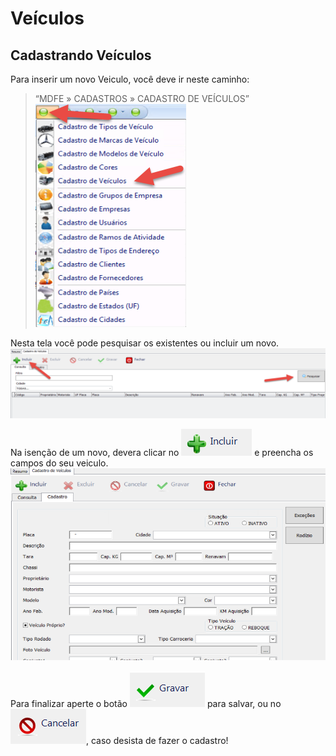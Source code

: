 # Veículos

## Cadastrando Veículos

Para inserir um novo Veiculo, você deve ir neste caminho: 
> “MDFE » CADASTROS » CADASTRO DE VEÍCULOS”  
![1](/img/mdfe/cadastro/veiculo.png) 

Nesta tela você pode pesquisar os existentes ou incluir um novo. 
![2](/img/mdfe/cadastro/veiculo2.png) 

Na isenção de um novo, devera clicar no ![4](/img/cte/4.png) e preencha os campos do seu veiculo.
![3](/img/mdfe/cadastro/veiculo3.png) 

Para finalizar aperte o botão ![5](/img/cte/5.png) para salvar, ou no  ![6](/img/cte/6.png), caso desista de fazer o cadastro!
